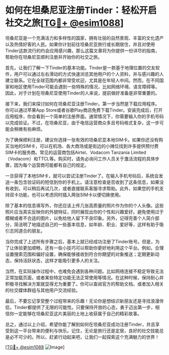 # 如何在坦桑尼亚注册Tinder：轻松开启社交之旅[[TG💪+ @esim1088](https://t.me/s/esim1088)]

坦桑尼亚是一个充满活力和多样性的国家，拥有壮丽的自然景观、丰富的文化遗产以及热情好客的人民。如果你计划前往坦桑尼亚旅行或长期居住，并且对使用Tinder这款流行的约会应用感兴趣，那么这篇文章将为你提供一份详尽的指南，帮助你在坦桑尼亚顺利注册并开始你的社交之旅。

首先，让我们了解一下Tinder的基本功能。Tinder是一款基于地理位置的交友软件，用户可以通过左右滑动的方式快速浏览其他用户的个人资料，并与感兴趣的人建立联系。它在全球范围内都非常受欢迎，尤其是在年轻人中间。然而，在不同国家和地区使用Tinder可能会遇到一些特殊的情况，比如网络环境、语言障碍等。因此，对于计划在坦桑尼亚使用Tinder的人来说，提前做好准备是非常重要的。

接下来，我们来探讨如何在坦桑尼亚注册Tinder。第一步当然是下载应用程序。你可以通过苹果App Store或者谷歌Play商店免费下载Tinder。安装完成后，打开应用程序，你会看到一个简单的注册界面。通常情况下，你需要输入你的手机号码以完成验证。不过，在坦桑尼亚，由于电信运营商众多且号码格式复杂，这一步可能会稍微有些麻烦。

为了确保顺利注册，建议你选择一张有效的坦桑尼亚本地SIM卡。如果你还没有购买当地的SIM卡，可以在机场、各大商场或是街边的小摊位找到许多提供预付费SIM卡的服务商。常见的运营商包括Airtel、Vodacom Tanzania Limited（Vodacom）和TTCL等。购买时，请务必询问工作人员关于激活流程的具体步骤，因为每个运营商可能都有自己的规定。

一旦获得了本地SIM卡，就可以尝试注册Tinder了。在输入手机号码后，系统会发送一条包含验证码的短信到你的手机上。请注意检查是否收到了这条信息，如果没有收到，可以稍后再试几次，或者直接联系客服寻求帮助。此外，如果您的手机支持双卡功能，也可以考虑同时插入两张SIM卡以便切换使用。

除了基本的信息填写外，你还应该上传几张高质量的照片作为你的个人头像。这些照片应当真实反映你的外貌特征，同时展现出你的个性和兴趣爱好。避免使用过于模糊或者不合适的图片，以免给他人留下不良印象。另外，记得完善个人简介部分，简洁明了地描述自己的一些基本信息，如年龄、职业、爱好等，这样有助于吸引志同道合的朋友。

当你完成了上述所有步骤之后，基本上就已经成功注册了Tinder账号。但是，为了让体验更加顺畅，还有一些小技巧可以帮助你更好地利用这个平台。例如，合理设置搜索范围和偏好设置，确保能够接收到符合你期望的对象推送；定期更新动态，保持活跃状态，这样才能吸引更多人的关注。

当然，在实际操作过程中，也难免会遇到各种问题。比如网络连接不稳定导致无法正常加载页面，或者某些特定功能无法正常使用等情况。在这种时候，保持耐心并积极寻找解决方案就显得尤为重要了。你可以查阅官方的帮助文档，或者加入相关的社交媒体群组与其他用户交流经验。

最后，不要忘记享受整个过程带来的乐趣！无论你是想结识新朋友还是寻找浪漫伴侣，Tinder都提供了无限的可能性。只要保持开放的心态，勇于迈出第一步，相信你一定能够在坦桑尼亚这片美丽的土地上收获属于自己的精彩故事。

总之，通过以上介绍，希望你能了解到如何在坦桑尼亚成功注册Tinder，并且享受到这一平台带来的便利与快乐。记住，无论是旅行还是定居，良好的社交技能总是必不可少的。所以，赶紧行动起来吧，让我们一起探索这个充满魅力的世界！

[[TG💪+ @esim1088](https://t.me/s/esim1088) ![Image](https://i.postimg.cc/4NQfJmqS/Snipaste-2025-05-13-00-14-12.png)]